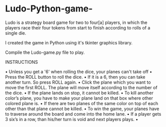 # Ludo-Python-game-
Ludo is a strategy board game for two to four[a] players, in which the players race their four tokens from start to finish according to rolls of a single die.

I created the game in Python using it's tkinter graphics library.

Compile the Ludo-game.py file to play.

INSTRUCTIONS

•	Unless you get a '6' when rolling the dice, your planes can't take off
•	Press the ROLL button to roll the dice.
•	If it is a 6, then you can take another turn. So press ROLL again.
•	Click the plane which you want to move the first ROLL. The plane will move itself according to the number of the dice.
•	If the plane lands on stop, it cannot be killed.
•	To kill another color’s plane, you have to make your plane land on that box where other colored plane is.
•	If there are two planes of the same color on top of each other than that plane cannot be killed.
•	To win the game, your planes have to traverse around the board and come into the home lane.
•	If a player gets 3 six’s in a row, than his/her turn is void and next players plays.
•	
